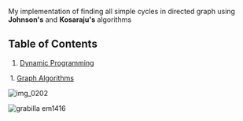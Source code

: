 My implementation of finding all simple cycles in directed graph using **Johnson's** and **Kosaraju's** algorithms

## Table of Contents

  1. [Dynamic Programming](#dynamic-programming)
  
  1. [Graph Algorithms](#graph-algorithms)
 
![img_0202](https://cloud.githubusercontent.com/assets/19876131/22568237/a525f73e-e99b-11e6-90fa-7353752e284b.JPG)

![grabilla em1416](https://cloud.githubusercontent.com/assets/19876131/22568552/e037f42a-e99c-11e6-9252-a189b51ce2bf.png)
